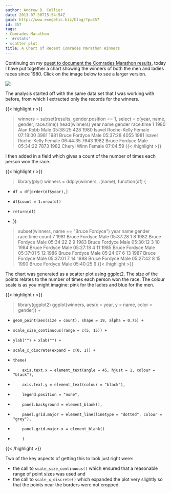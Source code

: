 ```yaml
---
author: Andrew B. Collier
date: 2013-07-30T15:54:54Z
guid: http://www.exegetic.biz/blog/?p=357
id: 357
tags:
- Comrades Marathon
- '#rstats'
- scatter plot
title: A Chart of Recent Comrades Marathon Winners
---
```


Continuing on my [quest to document the Comrades Marathon results](http://www.exegetic.biz/blog/tag/comrades-marathon/), today I have put together a chart showing the winners of both the men and ladies races since 1980. Click on the image below to see a larger version.

<img src="/img/2013/07/winners-scatterchart.png" >

The analysis started off with the same data set that I was working with before, from which I extracted only the records for the winners.

{{< highlight r >}}
> winners = subset(results, gender.position == 1, select = c(year, name, gender, race.time))
> head(winners)
     year               name gender race.time
1    1980          Alan Robb   Male  05:38:25
428  1980 Isavel Roche-Kelly Female  07:18:00
3981 1981      Bruce Fordyce   Male  05:37:28
4055 1981 Isavel Roche-Kelly Female  06:44:35
7643 1982      Bruce Fordyce   Male  05:34:22
7873 1982        Cheryl Winn Female  07:04:59
{{< /highlight >}}

I then added in a field which gives a count of the number of times each person won the race.

{{< highlight r >}}
> library(plyr)
> winners = ddply(winners, .(name), function(df) {
+     df = df[order(df$year),]
+     df$count = 1:nrow(df)
+     return(df)
+ })
> subset(winners, name == "Bruce Fordyce")
   year          name gender race.time count
7  1981 Bruce Fordyce   Male  05:37:28     1
8  1982 Bruce Fordyce   Male  05:34:22     2
9  1983 Bruce Fordyce   Male  05:30:12     3
10 1984 Bruce Fordyce   Male  05:27:18     4
11 1985 Bruce Fordyce   Male  05:37:01     5
12 1986 Bruce Fordyce   Male  05:24:07     6
13 1987 Bruce Fordyce   Male  05:37:01     7
14 1988 Bruce Fordyce   Male  05:27:42     8
15 1990 Bruce Fordyce   Male  05:40:25     9
{{< /highlight >}}

The chart was generated as a scatter plot using ggplot2. The size of the points relates to the number of times each person won the race. The colour scale is as you might imagine: pink for the ladies and blue for the men.
  
{{< highlight r >}}
> library(ggplot2)
> ggplot(winners, aes(x = year, y = name, color = gender)) +
+     geom_point(aes(size = count), shape = 19, alpha = 0.75) +
+     scale_size_continuous(range = c(5, 15)) +
+     ylab("") + xlab("") +
+     scale_x_discrete(expand = c(0, 1)) +
+     theme(
+         axis.text.x = element_text(angle = 45, hjust = 1, colour = "black"),
+         axis.text.y = element_text(colour = "black"),
+         legend.position = "none",
+         panel.background = element_blank(),
+         panel.grid.major = element_line(linetype = "dotted", colour = "grey"),
+         panel.grid.major.x = element_blank()
+         )
{{< /highlight >}}

Two of the key aspects of getting this to look just right were:

* the call to `scale_size_continuous()` which ensured that a reasonable range of point sizes was used and 
* the call to `scale_x_discrete()` which expanded the plot very slightly so that the points near the borders were not cropped.
